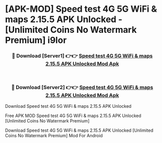 # [APK-MOD] Speed test 4G 5G WiFi & maps 2.15.5 APK Unlocked - [Unlimited Coins No Watermark Premium] i9lor



<div align="center">
<h3>🔴 Download [Server1] 👉👉 <a href="https://momento.my/?title=Speed_test_4G_5G_WiFi_&_maps_2.15.5_APK_Unlocked">Speed test 4G 5G WiFi & maps 2.15.5 APK Unlocked Mod Apk</a></h3><br>

<h3>🔴 Download [Server2] 👉👉 <a href="https://momento.my/?title=Speed_test_4G_5G_WiFi_&_maps_2.15.5_APK_Unlocked">Speed test 4G 5G WiFi & maps 2.15.5 APK Unlocked Mod Apk</a></h3>
</div>



Download Speed test 4G 5G WiFi & maps 2.15.5 APK Unlocked 

Free APK MOD Speed test 4G 5G WiFi & maps 2.15.5 APK Unlocked [Unlimited Coins No Watermark Premium]

Download Speed test 4G 5G WiFi & maps 2.15.5 APK Unlocked [Unlimited Coins No Watermark Premium] Mod For Android
